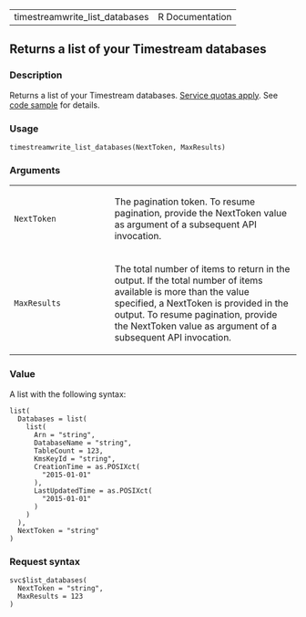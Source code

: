 <table style="width: 100%;">
<tbody>
<tr class="odd">
<td>timestreamwrite_list_databases</td>
<td style="text-align: right;">R Documentation</td>
</tr>
</tbody>
</table>

## Returns a list of your Timestream databases

### Description

Returns a list of your Timestream databases. [Service quotas
apply](https://docs.aws.amazon.com/timestream/latest/developerguide/ts-limits.html).
See [code
sample](https://docs.aws.amazon.com/timestream/latest/developerguide/code-samples.list-db.html)
for details.

### Usage

    timestreamwrite_list_databases(NextToken, MaxResults)

### Arguments

<table>
<colgroup>
<col style="width: 35%" />
<col style="width: 65%" />
</colgroup>
<tbody>
<tr class="odd">
<td><code
id="timestreamwrite_list_databases_:_NextToken">NextToken</code></td>
<td><p>The pagination token. To resume pagination, provide the NextToken
value as argument of a subsequent API invocation.</p></td>
</tr>
<tr class="even">
<td><code
id="timestreamwrite_list_databases_:_MaxResults">MaxResults</code></td>
<td><p>The total number of items to return in the output. If the total
number of items available is more than the value specified, a NextToken
is provided in the output. To resume pagination, provide the NextToken
value as argument of a subsequent API invocation.</p></td>
</tr>
</tbody>
</table>

### Value

A list with the following syntax:

    list(
      Databases = list(
        list(
          Arn = "string",
          DatabaseName = "string",
          TableCount = 123,
          KmsKeyId = "string",
          CreationTime = as.POSIXct(
            "2015-01-01"
          ),
          LastUpdatedTime = as.POSIXct(
            "2015-01-01"
          )
        )
      ),
      NextToken = "string"
    )

### Request syntax

    svc$list_databases(
      NextToken = "string",
      MaxResults = 123
    )
